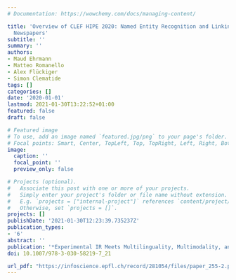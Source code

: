 ```yaml
---
# Documentation: https://wowchemy.com/docs/managing-content/

title: 'Overview of CLEF HIPE 2020: Named Entity Recognition and Linking on Historical
  Newspapers'
subtitle: ''
summary: ''
authors:
- Maud Ehrmann
- Matteo Romanello
- Alex Flückiger
- Simon Clematide
tags: []
categories: []
date: '2020-01-01'
lastmod: 2021-01-30T13:22:52+01:00
featured: false
draft: false

# Featured image
# To use, add an image named `featured.jpg/png` to your page's folder.
# Focal points: Smart, Center, TopLeft, Top, TopRight, Left, Right, BottomLeft, Bottom, BottomRight.
image:
  caption: ''
  focal_point: ''
  preview_only: false

# Projects (optional).
#   Associate this post with one or more of your projects.
#   Simply enter your project's folder or file name without extension.
#   E.g. `projects = ["internal-project"]` references `content/project/deep-learning/index.md`.
#   Otherwise, set `projects = []`.
projects: []
publishDate: '2021-01-30T12:23:39.735237Z'
publication_types:
- '6'
abstract: ''
publication: '*Experimental IR Meets Multilinguality, Multimodality, and Interaction*'
doi: 10.1007/978-3-030-58219-7_21

url_pdf: "https://infoscience.epfl.ch/record/281054/files/paper_255-2.pdf"
---
```


